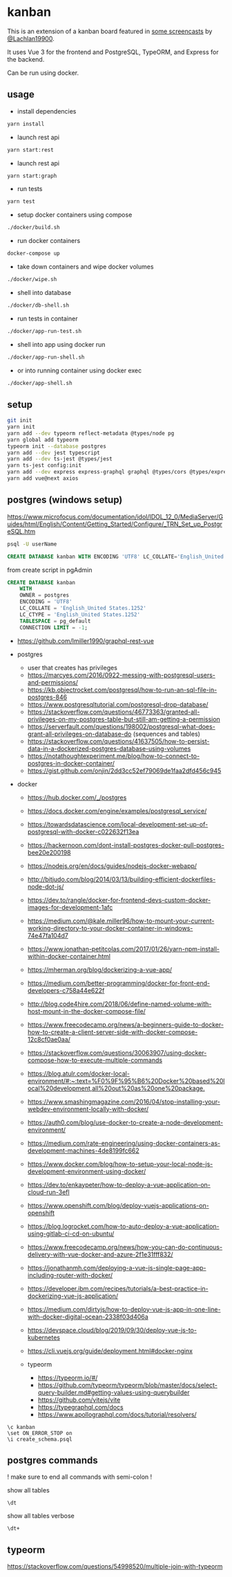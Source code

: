 # kanban

This is an extension of a kanban board featured in [some screencasts](https://vuejs-course.com/screencasts) by [@Lachlan19900](https://twitter.com/Lachlan19900).

It uses Vue 3 for the frontend and PostgreSQL, TypeORM, and Express for the backend.

Can be run using docker.

## usage

- install dependencies

```bash
yarn install
```

- launch rest api

```bash
yarn start:rest
```

- launch rest api

```bash
yarn start:graph
```

- run tests

```bash
yarn test
```

- setup docker containers using compose

```bash
./docker/build.sh
```

- run docker containers

```bash
docker-compose up
```

- take down containers and wipe docker volumes

```bash
./docker/wipe.sh
```

- shell into database

```bash
./docker/db-shell.sh
```

- run tests in container

```bash
./docker/app-run-test.sh
```

- shell into app using docker run

```bash
./docker/app-run-shell.sh
```

- or into running container using docker exec

```bash
./docker/app-shell.sh
```

## setup

```bash
git init
yarn init
yarn add --dev typeorm reflect-metadata @types/node pg
yarn global add typeorm
typeorm init --database postgres
yarn add --dev jest typescript
yarn add --dev ts-jest @types/jest
yarn ts-jest config:init
yarn add --dev express express-graphql graphql @types/cors @types/express @vue/test-utils@next class-validator cors ts-node-dev type-graphql vite vue-jest@next @vue/compiler-sfc
yarn add vue@next axios
```

## postgres (windows setup)

<https://www.microfocus.com/documentation/idol/IDOL_12_0/MediaServer/Guides/html/English/Content/Getting_Started/Configure/_TRN_Set_up_PostgreSQL.htm>

```bash
psql -U userName
```

```sql
CREATE DATABASE kanban WITH ENCODING 'UTF8' LC_COLLATE='English_United States' LC_CTYPE='English_United States';
```

from create script in pgAdmin

```sql
CREATE DATABASE kanban
    WITH
    OWNER = postgres
    ENCODING = 'UTF8'
    LC_COLLATE = 'English_United States.1252'
    LC_CTYPE = 'English_United States.1252'
    TABLESPACE = pg_default
    CONNECTION LIMIT = -1;
```

- <https://github.com/lmiller1990/graphql-rest-vue>

- postgres

  - user that creates has privileges
  - <https://marcyes.com/2016/0922-messing-with-postgresql-users-and-permissions/>
  - <https://kb.objectrocket.com/postgresql/how-to-run-an-sql-file-in-postgres-846>
  - <https://www.postgresqltutorial.com/postgresql-drop-database/>
  - <https://stackoverflow.com/questions/46773363/granted-all-privileges-on-my-postgres-table-but-still-am-getting-a-permission>
  - <https://serverfault.com/questions/198002/postgresql-what-does-grant-all-privileges-on-database-do> (sequences and tables)
  - <https://stackoverflow.com/questions/41637505/how-to-persist-data-in-a-dockerized-postgres-database-using-volumes>
  - <https://notathoughtexperiment.me/blog/how-to-connect-to-postgres-in-docker-container/>
  - <https://gist.github.com/onjin/2dd3cc52ef79069de1faa2dfd456c945>

- docker

  - <https://hub.docker.com/_/postgres>
  - <https://docs.docker.com/engine/examples/postgresql_service/>
  - <https://towardsdatascience.com/local-development-set-up-of-postgresql-with-docker-c022632f13ea>
  - <https://hackernoon.com/dont-install-postgres-docker-pull-postgres-bee20e200198>
  - <https://nodejs.org/en/docs/guides/nodejs-docker-webapp/>
  - <http://bitjudo.com/blog/2014/03/13/building-efficient-dockerfiles-node-dot-js/>
  - <https://dev.to/rangle/docker-for-frontend-devs-custom-docker-images-for-development-1afc>
  - <https://medium.com/@kale.miller96/how-to-mount-your-current-working-directory-to-your-docker-container-in-windows-74e47fa104d7>
  - <https://www.jonathan-petitcolas.com/2017/01/26/yarn-npm-install-within-docker-container.html>
  - <https://mherman.org/blog/dockerizing-a-vue-app/>
  - <https://medium.com/better-programming/docker-for-front-end-developers-c758a44e622f>
  - <http://blog.code4hire.com/2018/06/define-named-volume-with-host-mount-in-the-docker-compose-file/>
  - <https://www.freecodecamp.org/news/a-beginners-guide-to-docker-how-to-create-a-client-server-side-with-docker-compose-12c8cf0ae0aa/>
  - <https://stackoverflow.com/questions/30063907/using-docker-compose-how-to-execute-multiple-commands>
  - <https://blog.atulr.com/docker-local-environment/#:~:text=%F0%9F%95%B6%20Docker%20based%20local%20development,all%20out%20as%20one%20package.>
  - <https://www.smashingmagazine.com/2016/04/stop-installing-your-webdev-environment-locally-with-docker/>
  - <https://auth0.com/blog/use-docker-to-create-a-node-development-environment/>
  - <https://medium.com/rate-engineering/using-docker-containers-as-development-machines-4de8199fc662>
  - <https://www.docker.com/blog/how-to-setup-your-local-node-js-development-environment-using-docker/>
  - <https://dev.to/enkaypeter/how-to-deploy-a-vue-application-on-cloud-run-3efl>
  - <https://www.openshift.com/blog/deploy-vuejs-applications-on-openshift>
  - <https://blog.logrocket.com/how-to-auto-deploy-a-vue-application-using-gitlab-ci-cd-on-ubuntu/>
  - <https://www.freecodecamp.org/news/how-you-can-do-continuous-delivery-with-vue-docker-and-azure-2f1e31fff832/>
  - <https://jonathanmh.com/deploying-a-vue-js-single-page-app-including-router-with-docker/>
  - <https://developer.ibm.com/recipes/tutorials/a-best-practice-in-dockerizing-vue-js-application/>
  - <https://medium.com/dirtyjs/how-to-deploy-vue-js-app-in-one-line-with-docker-digital-ocean-2338f03d406a>
  - <https://devspace.cloud/blog/2019/09/30/deploy-vue-js-to-kubernetes>
  - <https://cli.vuejs.org/guide/deployment.html#docker-nginx>

  - typeorm
    - <https://typeorm.io/#/>
    - <https://github.com/typeorm/typeorm/blob/master/docs/select-query-builder.md#getting-values-using-querybuilder>
    - <https://github.com/vitejs/vite>
    - <https://typegraphql.com/docs>
    - <https://www.apollographql.com/docs/tutorial/resolvers/>

```psql
\c kanban
\set ON_ERROR_STOP on
\i create_schema.psql
```

## postgres commands

! make sure to end all commands with semi-colon !

show all tables

```postgresql
\dt
```

show all tables verbose

```postgresql
\dt+
```

## typeorm

<https://stackoverflow.com/questions/54998520/multiple-join-with-typeorm>

